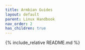 ```yaml
---
title: Armbian Guides
layout: default
parent: Linux Handbook
nav_order: 2
has_children: true
---
```


{% include_relative README.md %}